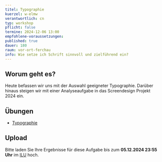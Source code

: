 ```yaml
---
titel: Typographie
kuerzel: w-elmw
verantwortlich: cn
typ: workshop
pflicht: false
termine: 2024-12-06 13:00
empfohlene-voraussetzungen:
published: true
dauer: 180
raum: vor-ort-ferchau
info: Wie setze ich Schrift sinnvoll und zielführend ein?
---
```


## Worum geht es?

Heute befassen wir uns mit der Auswahl geeigneter Typographie. Darüber hinaus steigen wir mit einer Analyseaufgabe in das Screendesign Projekt 2024 ein.

## Übungen

-   [Typographie](/mi-bachelor-screendesign/assignments/basics-typographie/) 

## Upload

Bitte laden Sie Ihre Ergebnisse für diese Aufgabe bis zum **05.12.2024 23:55 Uhr** im [ILU](https://ilu.th-koeln.de/ilias.php?baseClass=ilrepositorygui&ref_id=431172) hoch.
